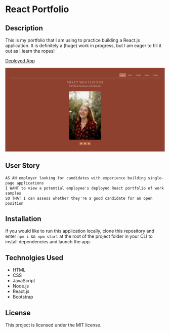 # React Portfolio

## Description
This is my portfolio that I am using to practice building a React.js application. It is definitely a (huge) work in progress, but I am eager to fill it out as I learn the ropes!

[Deployed App](https://mistwhit.github.io/react-portfolio/)

![Screenshot of React Portfolio](./public/assets/react-portfolio-screenshot.png)

## User Story
```
AS AN employer looking for candidates with experience building single-page applications
I WANT to view a potential employee's deployed React portfolio of work samples
SO THAT I can assess whether they're a good candidate for an open position
```
## Installation
If you would like to run this application locally, clone this repository and enter `npm i && npm start` at the root of the project folder in your CLI to install dependencies and launch the app. 

## Technolgies Used
- HTML
- CSS 
- JavaScript
- Node.js
- React.js
- Bootstrap

## License
This project is licensed under the MIT license.
